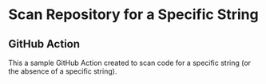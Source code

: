 # Scan Repository for a Specific String
## GitHub Action

This a sample GitHub Action created to scan code for a specific string (or the absence of a specific string).
